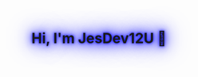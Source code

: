 <h1 style="text-shadow: 0 0 5px blue, 0 0 15px blue, 0 0 30px blue, 0 0 50px blue">Hi, I'm JesDev12U 👋</h1>

<!--
**JesDev12U/JesDev12U** is a ✨ _special_ ✨ repository because its `README.md` (this file) appears on your GitHub profile.

Here are some ideas to get you started:

- 🔭 I’m currently working on ...
- 🌱 I’m currently learning ...
- 👯 I’m looking to collaborate on ...
- 🤔 I’m looking for help with ...
- 💬 Ask me about ...
- 📫 How to reach me: ...
- 😄 Pronouns: ...
- ⚡ Fun fact: ...
-->
